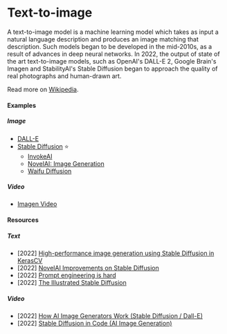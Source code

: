 # Text-to-image

A text-to-image model is a machine learning model which takes as input a natural language description and produces an image matching that description. Such models began to be developed in the mid-2010s, as a result of advances in deep neural networks. In 2022, the output of state of the art text-to-image models, such as OpenAI's DALL-E 2, Google Brain's Imagen and StabilityAI's Stable Diffusion began to approach the quality of real photographs and human-drawn art.

Read more on [Wikipedia](https://en.wikipedia.org/wiki/Text-to-image_model).

#### Examples

##### Image
- [DALL-E](https://openai.com/blog/dall-e)
- [Stable Diffusion](https://github.com/CompVis/stable-diffusion) ⭐
  - [InvokeAI](https://invoke-ai.github.io/InvokeAI)
  - [NovelAI: Image Generation](https://docs.novelai.net)
  - [Waifu Diffusion](https://huggingface.co/hakurei/waifu-diffusion)

##### Video
- [Imagen Video](https://imagen.research.google/video)

#### Resources

##### Text
- \[2022\] [High-performance image generation using Stable Diffusion in KerasCV](https://keras.io/guides/keras_cv/generate_images_with_stable_diffusion)
- \[2022\] [NovelAI Improvements on Stable Diffusion](https://blog.novelai.net/novelai-improvements-on-stable-diffusion-e10d38db82ac)
- \[2022\] [Prompt engineering is hard](https://xeiaso.net/blog/prompt-engineering)
- \[2022\] [The Illustrated Stable Diffusion](https://jalammar.github.io/illustrated-stable-diffusion)

##### Video
- \[2022\] [How AI Image Generators Work (Stable Diffusion / Dall-E)](https://www.youtube.com/watch?v=1CIpzeNxIhU)
- \[2022\] [Stable Diffusion in Code (AI Image Generation)](https://www.youtube.com/watch?v=-lz30by8-sU)
